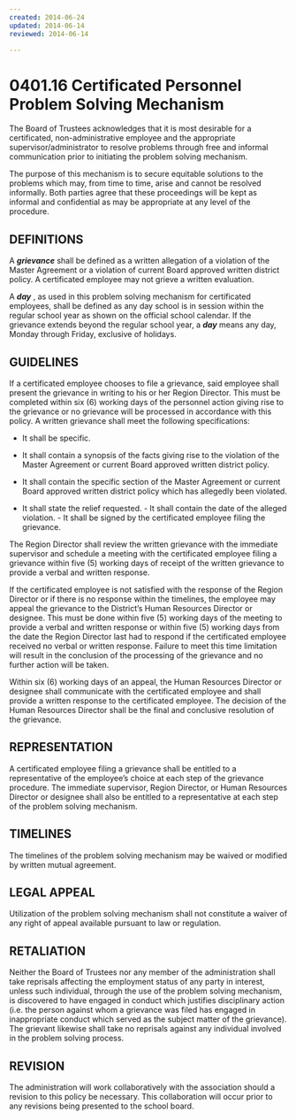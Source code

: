 ```yaml
---
created: 2014-06-24
updated: 2014-06-14
reviewed: 2014-06-14

---
```


# 0401.16 Certificated Personnel Problem Solving Mechanism

The Board of Trustees acknowledges that it is most desirable for a certificated, non-administrative employee and the appropriate supervisor/administrator to resolve problems through free and informal communication prior to initiating the problem solving mechanism.

The purpose of this mechanism is to secure equitable solutions to the problems which may, from time to time, arise and cannot be resolved informally. Both parties agree that these proceedings will be kept as informal and confidential as may be appropriate at any level of the procedure.

## DEFINITIONS

A **_grievance_** shall be defined as a written allegation of a violation of the Master Agreement or a violation of current Board approved written district policy. A certificated employee may not grieve a written evaluation.

A **_day_** , as used in this problem solving mechanism for certificated employees, shall be defined as any day school is in session within the regular school year as shown on the official school calendar. If the grievance extends beyond the regular school year, a **_day_** means any day, Monday through Friday, exclusive of holidays.

## GUIDELINES

If a certificated employee chooses to file a grievance, said employee shall present the grievance in writing to his or her Region Director. This must be completed within six (6) working days of the personnel action giving rise to the grievance or no grievance will be processed in accordance with this policy. A written grievance shall meet the following specifications:


- It shall be specific.

- It shall contain a synopsis of the facts giving rise to the violation of the Master Agreement or current Board approved written district policy.

- It shall contain the specific section of the Master Agreement or current Board approved written district policy which has allegedly been violated.

- It shall state the relief requested.     - It shall contain the date of the alleged violation.     - It shall be signed by the certificated employee filing the grievance.

The Region Director shall review the written grievance with the immediate supervisor and schedule a meeting with the certificated employee filing a grievance within five (5) working days of receipt of the written grievance to provide a verbal and written response.

If the certificated employee is not satisfied with the response of the Region Director or if there is no response within the timelines, the employee may appeal the grievance to the District’s Human Resources Director or designee. This must be done within five (5) working days of the meeting to provide a verbal and written response or within five (5) working days from the date the Region Director last had to respond if the certificated employee received no verbal or written response. Failure to meet this time limitation will result in the conclusion of the processing of the grievance and no further action will be taken.

Within six (6) working days of an appeal, the Human Resources Director or designee shall communicate with the certificated employee and shall provide a written response to the certificated employee. The decision of the Human Resources Director shall be the final and conclusive resolution of the grievance.

## REPRESENTATION

A certificated employee filing a grievance shall be entitled to a representative of the employee’s choice at each step of the grievance procedure. The immediate supervisor, Region Director, or Human Resources Director or designee shall also be entitled to a representative at each step of the problem solving mechanism.

## TIMELINES

The timelines of the problem solving mechanism may be waived or modified by written mutual agreement.

## LEGAL APPEAL

Utilization of the problem solving mechanism shall not constitute a waiver of any right of appeal available pursuant to law or regulation.

## RETALIATION

Neither the Board of Trustees nor any member of the administration shall take reprisals affecting the employment status of any party in interest, unless such individual, through the use of the problem solving mechanism, is discovered to have engaged in conduct which justifies disciplinary action (i.e. the person against whom a grievance was filed has engaged in inappropriate conduct which served as the subject matter of the grievance). The grievant likewise shall take no reprisals against any individual involved in the problem solving process.

## REVISION

The administration will work collaboratively with the association should a revision to this policy be necessary. This collaboration will occur prior to any revisions being presented to the school board.
